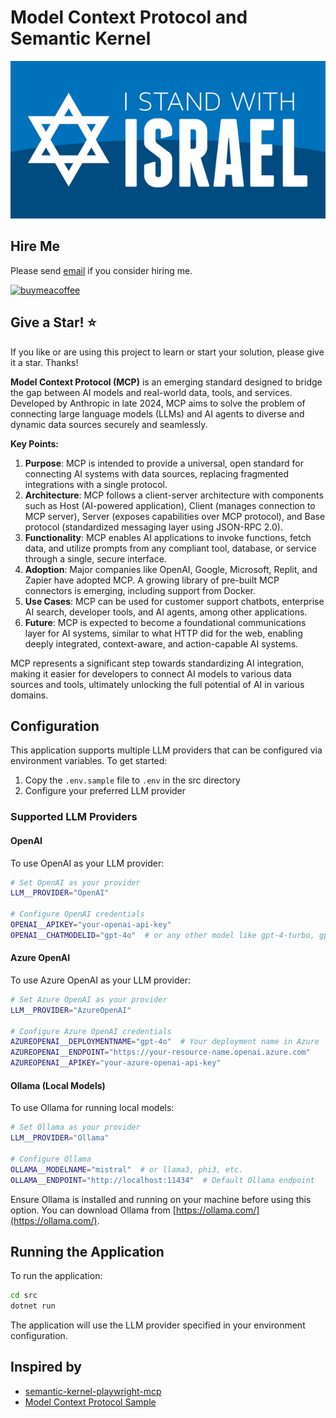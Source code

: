 # Model Context Protocol and Semantic Kernel


![I stand with Israel](./images/IStandWithIsrael.png)

## Hire Me

Please send [email](mailto:kingdavidconsulting@gmail.com) if you consider hiring me.

[![buymeacoffee](https://www.buymeacoffee.com/assets/img/custom_images/orange_img.png)](https://www.buymeacoffee.com/vyve0og)

## Give a Star! :star:

If you like or are using this project to learn or start your solution, please give it a star. Thanks!

**Model Context Protocol (MCP)** is an emerging standard designed to bridge the gap between AI models and real-world data, tools, and services. Developed by Anthropic in late 2024, MCP aims to solve the problem of connecting large language models (LLMs) and AI agents to diverse and dynamic data sources securely and seamlessly.

**Key Points:**
1. **Purpose**: MCP is intended to provide a universal, open standard for connecting AI systems with data sources, replacing fragmented integrations with a single protocol.
2. **Architecture**: MCP follows a client-server architecture with components such as Host (AI-powered application), Client (manages connection to MCP server), Server (exposes capabilities over MCP protocol), and Base protocol (standardized messaging layer using JSON-RPC 2.0).
3. **Functionality**: MCP enables AI applications to invoke functions, fetch data, and utilize prompts from any compliant tool, database, or service through a single, secure interface.
4. **Adoption**: Major companies like OpenAI, Google, Microsoft, Replit, and Zapier have adopted MCP. A growing library of pre-built MCP connectors is emerging, including support from Docker.
5. **Use Cases**: MCP can be used for customer support chatbots, enterprise AI search, developer tools, and AI agents, among other applications.
6. **Future**: MCP is expected to become a foundational communications layer for AI systems, similar to what HTTP did for the web, enabling deeply integrated, context-aware, and action-capable AI systems.

MCP represents a significant step towards standardizing AI integration, making it easier for developers to connect AI models to various data sources and tools, ultimately unlocking the full potential of AI in various domains.

## Configuration

This application supports multiple LLM providers that can be configured via environment variables. To get started:

1. Copy the `.env.sample` file to `.env` in the src directory
2. Configure your preferred LLM provider

### Supported LLM Providers

#### OpenAI

To use OpenAI as your LLM provider:

```bash
# Set OpenAI as your provider
LLM__PROVIDER="OpenAI"

# Configure OpenAI credentials
OPENAI__APIKEY="your-openai-api-key"
OPENAI__CHATMODELID="gpt-4o"  # or any other model like gpt-4-turbo, gpt-3.5-turbo
```

#### Azure OpenAI

To use Azure OpenAI as your LLM provider:

```bash
# Set Azure OpenAI as your provider
LLM__PROVIDER="AzureOpenAI"

# Configure Azure OpenAI credentials
AZUREOPENAI__DEPLOYMENTNAME="gpt-4o"  # Your deployment name in Azure
AZUREOPENAI__ENDPOINT="https://your-resource-name.openai.azure.com"
AZUREOPENAI__APIKEY="your-azure-openai-api-key"
```

#### Ollama (Local Models)

To use Ollama for running local models:

```bash
# Set Ollama as your provider
LLM__PROVIDER="Ollama"

# Configure Ollama
OLLAMA__MODELNAME="mistral"  # or llama3, phi3, etc.
OLLAMA__ENDPOINT="http://localhost:11434"  # Default Ollama endpoint
```

Ensure Ollama is installed and running on your machine before using this option. You can download Ollama from [https://ollama.com/](https://ollama.com/).

## Running the Application

To run the application:

```bash
cd src
dotnet run
```

The application will use the LLM provider specified in your environment configuration.

## Inspired by
- [semantic-kernel-playwright-mcp](https://github.com/akshaykokane/semantic-kernel-playwright-mcp)
- [Model Context Protocol Sample](https://github.com/microsoft/semantic-kernel/blob/7a19ae350eaff5746ace52d2c894a9975d82ba59/dotnet/samples/Demos/ModelContextProtocol/README.md)